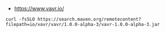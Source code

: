 - https://www.vavr.io/


```
curl -fsSLO https://search.maven.org/remotecontent?filepath=io/vavr/vavr/1.0.0-alpha-3/vavr-1.0.0-alpha-3.jar
```
